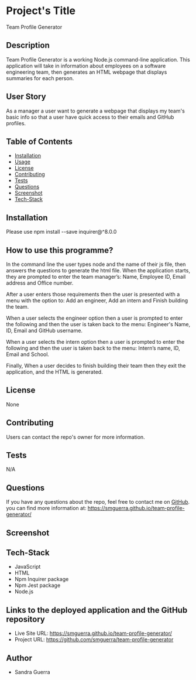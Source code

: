 # Project's Title


Team Profile Generator


## Description 


Team Profile Generator is a working Node.js command-line application. This application will take in information about employees on a software engineering team, then generates an HTML webpage that displays summaries for each person. 


## User Story

As a manager a user want to generate a webpage that displays my team's basic info so that a user have quick access to their emails and GitHub profiles.


## Table of Contents 

* [Installation](#installation) 
* [Usage](#usage) 
* [License](#license)
* [Contributing](#contributing)
* [Tests](#test)
* [Questions](#questions)
* [Screenshot](#screenshot)
* [Tech-Stack](#tech-stack)

    
## Installation


Please use npm install --save inquirer@^8.0.0


## How to use this programme?


In the command line the user types node and the name of their js file, then answers the questions to generate the html file. When the application starts, they are prompted to enter the team manager’s: Name, Employee ID, Email address and Office number.

After a user enters those requirements then the user is presented with a menu with the option to: Add an engineer, Add an intern and Finish building the team.

When a user selects the engineer option then a user is prompted to enter the following and then the user is taken back to the menu: Engineer's Name, ID, Email and GitHub username.

When a user selects the intern option then a user is prompted to enter the following and then the user is taken back to the menu: Intern’s name, ID, Email and School.

Finally, When a user decides to finish building their team then they exit the application, and the HTML is generated.


## License 


None


## Contributing


Users can contact the repo's owner for more information.


## Tests

N/A


## Questions
    
If you have any questions about the repo, feel free to contact me on [GitHub](https://github.com/smguerra). you can find more information at: https://smguerra.github.io/team-profile-generator/

## Screenshot


## Tech-Stack

- JavaScript 
- HTML
- Npm Inquirer package
- Npm Jest package
- Node.js


## Links to the deployed application and the GitHub repository


- Live Site URL: https://smguerra.github.io/team-profile-generator/
- Project URL: https://github.com/smguerra/team-profile-generator


## Author

- Sandra Guerra
